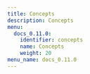 ```yaml
---
title: Concepts
description: Concepts
menu:
  docs_0.11.0:
    identifier: concepts
    name: Concepts
    weight: 20
menu_name: docs_0.11.0
---
```

